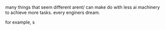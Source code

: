 many things that seem different arent/ can make do with less ai
machinery to achieve more tasks. every enginers dream.

for example, s

